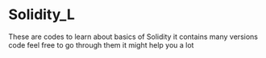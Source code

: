 # Solidity_L
These are codes to learn about basics of Solidity it contains many versions code feel free to go through them it might help you a lot
